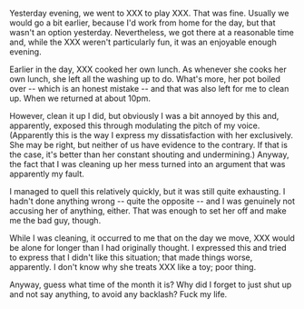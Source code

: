 Yesterday evening, we went to XXX to play XXX. That was fine.  Usually
we would go a bit earlier, because I'd work from home for the day, but
that wasn't an option yesterday. Nevertheless, we got there at a
reasonable time and, while the XXX weren't particularly fun, it was an
enjoyable enough evening.

Earlier in the day, XXX cooked her own lunch. As whenever she cooks her
own lunch, she left all the washing up to do. What's more, her pot
boiled over -- which is an honest mistake -- and that was also left for
me to clean up. When we returned at about 10pm.

However, clean it up I did, but obviously I was a bit annoyed by this
and, apparently, exposed this through modulating the pitch of my voice.
(Apparently this is the way I express my dissatisfaction with her
exclusively. She may be right, but neither of us have evidence to the
contrary. If that is the case, it's better than her constant shouting
and undermining.) Anyway, the fact that I was cleaning up her mess
turned into an argument that was apparently my fault.

I managed to quell this relatively quickly, but it was still quite
exhausting. I hadn't done anything wrong -- quite the opposite -- and I
was genuinely not accusing her of anything, either. That was enough to
set her off and make me the bad guy, though.

While I was cleaning, it occurred to me that on the day we move, XXX
would be alone for longer than I had originally thought. I expressed
this and tried to express that I didn't like this situation; that made
things worse, apparently. I don't know why she treats XXX like a toy;
poor thing.

Anyway, guess what time of the month it is? Why did I forget to just
shut up and not say anything, to avoid any backlash? Fuck my life.
